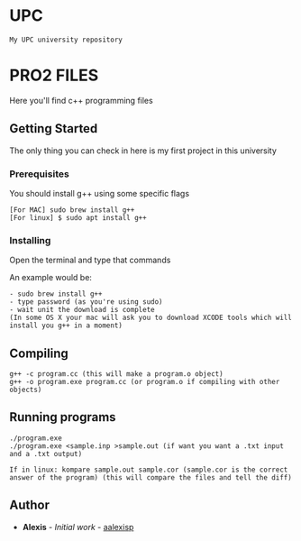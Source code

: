 # UPC

```
My UPC university repository
```

# PRO2 FILES

Here you'll find c++ programming files

## Getting Started

The only thing you can check in here is my first project in this university

### Prerequisites

You should install g++ using some specific flags

```
[For MAC] sudo brew install g++
[For linux] $ sudo apt install g++
```

### Installing

Open the terminal and type that commands

An example would be:
```
- sudo brew install g++
- type password (as you're using sudo)
- wait unit the download is complete
(In some OS X your mac will ask you to download XCODE tools which will install you g++ in a moment)
```

## Compiling

```
g++ -c program.cc (this will make a program.o object)
g++ -o program.exe program.cc (or program.o if compiling with other objects)
```

## Running programs

```
./program.exe
./program.exe <sample.inp >sample.out (if want you want a .txt input and a .txt output)

If in linux: kompare sample.out sample.cor (sample.cor is the correct answer of the program) (this will compare the files and tell the diff)
```

## Author

* **Alexis** - *Initial work* - [aalexisp](https://github.com/aalexisp)

